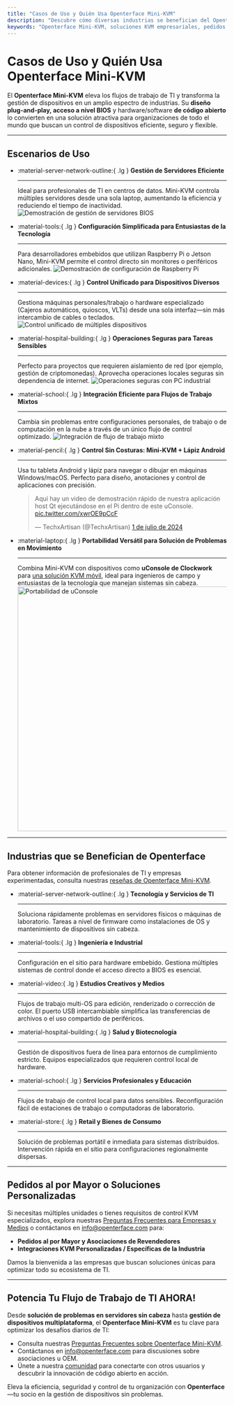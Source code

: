 ```yaml
---
title: "Casos de Uso y Quién Usa Openterface Mini-KVM"
description: "Descubre cómo diversas industrias se benefician del Openterface Mini-KVM para optimizar flujos de trabajo de TI, habilitar acceso a nivel BIOS y aumentar la eficiencia operativa. También explora una variedad de escenarios de uso como gestión de servidores, configuración de Raspberry Pi, operaciones seguras, control de lápiz Android y solución de problemas en campo con uConsole."
keywords: "Openterface Mini-KVM, soluciones KVM empresariales, pedidos al por mayor, hardware de código abierto, acceso a nivel BIOS, gestión de dispositivos sin cabeza, operaciones de TI seguras, control multiplataforma, ingeniería, estudios creativos, manufactura, TI en salud, gestión de servidores, configuración de Raspberry Pi, control de lápiz Android, integración de uConsole, solución de problemas técnicos, seguridad en criptomonedas, integración de flujos de trabajo"
---
```


# Casos de Uso y Quién Usa Openterface Mini-KVM

El **Openterface Mini-KVM** eleva los flujos de trabajo de TI y transforma la gestión de dispositivos en un amplio espectro de industrias. Su **diseño plug-and-play, acceso a nivel BIOS** y hardware/software **de código abierto** lo convierten en una solución atractiva para organizaciones de todo el mundo que buscan un control de dispositivos eficiente, seguro y flexible.

---

## Escenarios de Uso

<div class="grid cards" markdown>

-   :material-server-network-outline:{ .lg } __Gestión de Servidores Eficiente__

    ---

    Ideal para profesionales de TI en centros de datos. Mini-KVM controla múltiples servidores desde una sola laptop, aumentando la eficiencia y reduciendo el tiempo de inactividad.
    <img src="https://assets.openterface.com/images/product/use-case-demo-pc-bios-1.webp" alt="Demostración de gestión de servidores BIOS" style="max-width: 100%;"/>

-   :material-tools:{ .lg } __Configuración Simplificada para Entusiastas de la Tecnología__

    ---

    Para desarrolladores embebidos que utilizan Raspberry Pi o Jetson Nano, Mini-KVM permite el control directo sin monitores o periféricos adicionales.
    <img src="https://assets.openterface.com/images/product/use-case-demo-respberry-pi.webp" alt="Demostración de configuración de Raspberry Pi" style="max-width: 100%;"/>

-   :material-devices:{ .lg } __Control Unificado para Dispositivos Diversos__

    ---

    Gestiona máquinas personales/trabajo o hardware especializado (Cajeros automáticos, quioscos, VLTs) desde una sola interfaz—sin más intercambio de cables o teclados.
    <img src="https://assets.openterface.com/images/product/use-case-demo-macmini2009-3.webp" alt="Control unificado de múltiples dispositivos" style="max-width: 100%;"/>

-   :material-hospital-building:{ .lg } __Operaciones Seguras para Tareas Sensibles__

    ---

    Perfecto para proyectos que requieren aislamiento de red (por ejemplo, gestión de criptomonedas). Aprovecha operaciones locales seguras sin dependencia de internet.
    <img src="https://assets.openterface.com/images/product/use-case-demo-industrial-pc.webp" alt="Operaciones seguras con PC industrial" style="max-width: 100%;"/>

-   :material-school:{ .lg } __Integración Eficiente para Flujos de Trabajo Mixtos__

    ---

    Cambia sin problemas entre configuraciones personales, de trabajo o de computación en la nube a través de un único flujo de control optimizado.
    <img src="https://assets.openterface.com/images/product/use-case-demo-macbookpro2010.webp" alt="Integración de flujo de trabajo mixto" style="max-width: 100%;"/>

-   :material-pencil:{ .lg } __Control Sin Costuras: Mini-KVM + Lápiz Android__

    ---

    Usa tu tableta Android y lápiz para navegar o dibujar en máquinas Windows/macOS. Perfecto para diseño, anotaciones y control de aplicaciones con precisión.
    <blockquote class="twitter-tweet" data-media-max-width="560"><p lang="en" dir="ltr">Aquí hay un video de demostración rápido de nuestra aplicación host Qt ejecutándose en el Pi dentro de este uConsole. <a href="https://t.co/xwrOE9pCcF">pic.twitter.com/xwrOE9pCcF</a></p>&mdash; TechxArtisan (@TechxArtisan) <a href="https://twitter.com/TechxArtisan/status/1872660955768946823?ref_src=twsrc%5Etfw">1 de julio de 2024</a></blockquote>
    <script async src="https://platform.twitter.com/widgets.js" charset="utf-8"></script>

-   :material-laptop:{ .lg } __Portabilidad Versátil para Solución de Problemas en Movimiento__

    ---

    Combina Mini-KVM con dispositivos como **uConsole de Clockwork** para [una solución KVM móvil](https://x.com/TechxArtisan/status/1807824199152722019), ideal para ingenieros de campo y entusiastas de la tecnología que manejan sistemas sin cabeza.
    <img src="https://pbs.twimg.com/media/GRaeGqHa0AA_GMv?format=jpg&name=4096x4096" alt="Portabilidad de uConsole" width="560" height="560" style="max-width: 100%;"/>

</div>

---

## Industrias que se Benefician de Openterface

Para obtener información de profesionales de TI y empresas experimentadas, consulta nuestras [reseñas de Openterface Mini-KVM](/product/minikvm/reviews/).

<div class="grid cards" markdown>

-   :material-server-network-outline:{ .lg } __Tecnología y Servicios de TI__

    ---

    Soluciona rápidamente problemas en servidores físicos o máquinas de laboratorio.
    Tareas a nivel de firmware como instalaciones de OS y mantenimiento de dispositivos sin cabeza.

-   :material-tools:{ .lg } __Ingeniería e Industrial__

    ---

    Configuración en el sitio para hardware embebido.
    Gestiona múltiples sistemas de control donde el acceso directo a BIOS es esencial.

-   :material-video:{ .lg } __Estudios Creativos y Medios__

    ---

    Flujos de trabajo multi-OS para edición, renderizado o corrección de color.
    El puerto USB intercambiable simplifica las transferencias de archivos o el uso compartido de periféricos.

-   :material-hospital-building:{ .lg } __Salud y Biotecnología__

    ---

    Gestión de dispositivos fuera de línea para entornos de cumplimiento estricto.
    Equipos especializados que requieren control local de hardware.

-   :material-school:{ .lg } __Servicios Profesionales y Educación__

    ---

    Flujos de trabajo de control local para datos sensibles.
    Reconfiguración fácil de estaciones de trabajo o computadoras de laboratorio.

-   :material-store:{ .lg } __Retail y Bienes de Consumo__

    ---

    Solución de problemas portátil e inmediata para sistemas distribuidos.
    Intervención rápida en el sitio para configuraciones regionalmente dispersas.

</div>

---

## Pedidos al por Mayor o Soluciones Personalizadas

Si necesitas múltiples unidades o tienes requisitos de control KVM especializados, explora nuestras [Preguntas Frecuentes para Empresas y Medios](/faq/business) o contáctanos en [info@openterface.com](mailto:info@openterface.com) para:

- **Pedidos al por Mayor y Asociaciones de Revendedores**  
- **Integraciones KVM Personalizadas / Específicas de la Industria**  

Damos la bienvenida a las empresas que buscan soluciones únicas para optimizar todo su ecosistema de TI.

---

## Potencia Tu Flujo de Trabajo de TI AHORA!

Desde **solución de problemas en servidores sin cabeza** hasta **gestión de dispositivos multiplataforma**, el **Openterface Mini-KVM** es tu clave para optimizar los desafíos diarios de TI:

- Consulta nuestras [Preguntas Frecuentes sobre Openterface Mini-KVM](/faq/minikvm/op-minikvm).  
- Contáctanos en [info@openterface.com](mailto:info@openterface.com) para discusiones sobre asociaciones u OEM.  
- Únete a nuestra [comunidad](/community/) para conectarte con otros usuarios y descubrir la innovación de código abierto en acción.

Eleva la eficiencia, seguridad y control de tu organización con **Openterface**—tu socio en la gestión de dispositivos sin problemas.
